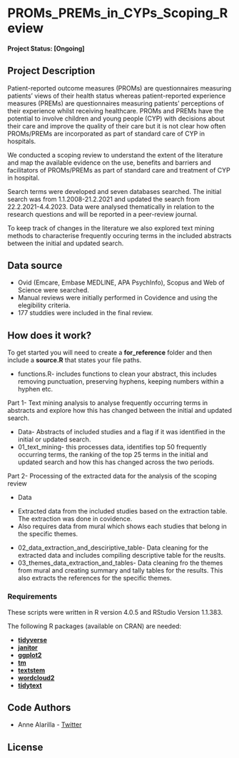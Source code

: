 # PROMs_PREMs_in_CYPs_Scoping_Review
#### Project Status: [Ongoing]

## Project Description
Patient-reported outcome measures (PROMs) are questionnaires measuring patients’ views of their health status whereas patient-reported experience measures (PREMs) are questionnaires measuring patients’ perceptions of their experience whilst receiving healthcare. PROMs and PREMs have the potential to involve children and young people (CYP) with decisions about their care and improve the quality of their care but it is not clear how often PROMs/PREMs are incorporated as part of standard care of CYP in hospitals. 

We conducted a scoping review to understand the extent of the literature and map the available evidence on the use, benefits and barriers and facilitators of PROMs/PREMs as part of standard care and treatment of CYP in hospital.

Search terms were developed and seven databases searched. The initial search was from 1.1.2008-21.2.2021 and updated the search from 22.2.2021-4.4.2023. Data were analysed thematically in relation to the research questions and will be reported in a peer-review journal. 

To keep track of changes in the literature we also explored text mining methods to characterise frequently occuring terms in the included abstracts between the initial and updated search. 

## Data source
 * Ovid (Emcare, Embase MEDLINE, APA PsychInfo), Scopus and Web of Science were searched.
 * Manual reviews were initially performed in Covidence and using the elegibility criteria.
 * 177 studdies were included in the final review. 

## How does it work?
To get started you will need to create a **for_reference** folder and then include a **source.R**  that states your file paths. 

* functions.R- includes functions to clean your abstract, this includes removing punctuation, preserving hyphens, keeping numbers within a hyphen etc.  

Part 1- Text mining analysis to analyse frequently occurring terms in abstracts and explore how this has changed between the initial and updated search.  
* Data- Abstracts of included studies and a flag if it was identified in the initial or updated search. 
* 01_text_mining- this processes data, identifies top 50 frequently occurring terms, the ranking of the top 25 terms in the initial and updated search and how this has changed across the two periods. 

Part 2- Processing of the extracted data for the analysis of the scoping review
* Data 
- Extracted data from the included studies based on the extraction table. The extraction was done in covidence. 
- Also requires data from mural which shows each studies that belong in the specific themes. 
* 02_data_extraction_and_desciriptive_table- Data cleaning for the extracted data and includes compiling descriptive table for the reuslts. 
* 03_themes_data_extraction_and_tables- Data cleaning fro the themes from mural and creating summary and tally tables for the results. This also extracts the references for the specific themes. 

### Requirements 

These scripts were written in R version 4.0.5 and RStudio Version 1.1.383.

The following R packages (available on CRAN) are needed: 
* [**tidyverse**](https://www.tidyverse.org/)
* [**janitor**](https://cran.r-project.org/web/packages/janitor/vignettes/janitor.html)
* [**ggplot2**](https://ggplot2.tidyverse.org/)
* [**tm**](https://cran.r-project.org/web/packages/tm/index.html)
* [**textstem**](https://cran.r-project.org/web/packages/textstem/textstem.pdf)
* [**wordcloud2**](https://cran.r-project.org/web/packages/wordcloud2/vignettes/wordcloud.html)
* [**tidytext**](https://cran.r-project.org/web/packages/tidytext/vignettes/tidytext.html)

## Code Authors

* Anne Alarilla - [Twitter](https://twitter.com/alarillaanne)

## License
